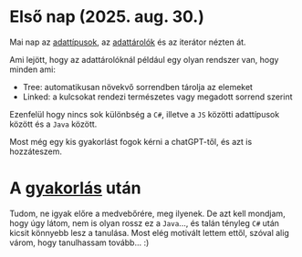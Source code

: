 # Első nap (2025. aug. 30.)

Mai nap az [adattípusok](https://github.com/bencso/my-java-learning/blob/main/files/data_types.java), az [adattárolók](https://github.com/bencso/my-java-learning/blob/main/files/data_structure.java) és az iterátor nézten át.

Ami lejött, hogy az adattárolóknál például egy olyan rendszer van, hogy minden ami:
- Tree: automatikusan növekvő sorrendben tárolja az elemeket
- Linked: a kulcsokat rendezi természetes vagy megadott sorrend szerint

Ezenfelül hogy nincs sok különbség a `C#`, illetve a `JS` közötti adattípusok között és a `Java` között.

Most még egy kis gyakorlást fogok kérni a chatGPT-től, és azt is hozzáteszem.

# A [gyakorlás](https://github.com/bencso/my-java-learning/blob/main/practice/1_day/Main.java) után
Tudom, ne igyak előre a medvebőrére, meg ilyenek. De azt kell mondjam, hogy úgy látom, nem is olyan rossz ez a `Java`..., és talán tényleg `C#` után kicsit könnyebb lesz a tanulása. Most elég motivált lettem ettől, szóval alig várom, hogy tanulhassam tovább... :) 
